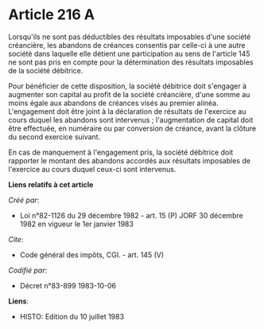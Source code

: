 # Article 216 A

Lorsqu'ils ne sont pas déductibles des résultats imposables d'une société créancière, les abandons de créances consentis par
celle-ci à une autre société dans laquelle elle détient une participation au sens de l'article 145 ne sont pas pris en compte
pour la détermination des résultats imposables de la société débitrice. 

Pour bénéficier de cette disposition, la société débitrice doit s'engager à augmenter son capital au profit de la société
créancière, d'une somme au moins égale aux abandons de créances visés au premier alinéa. L'engagement doit être joint à la
déclaration de résultats de l'exercice au cours duquel les abandons sont intervenus ; l'augmentation de capital doit être
effectuée, en numéraire ou par conversion de créance, avant la clôture du second exercice suivant. 

En cas de manquement à l'engagement pris, la société débitrice doit rapporter le montant des abandons accordés aux résultats
imposables de l'exercice au cours duquel ceux-ci sont intervenus.

**Liens relatifs à cet article**

_Créé par_:

  - Loi n°82-1126 du 29 décembre 1982 - art. 15 (P) JORF 30 décembre 1982 en vigueur le 1er janvier 1983

_Cite_:

  - Code général des impôts, CGI. - art. 145 (V)

_Codifié par_:

  - Décret n°83-899 1983-10-06

**Liens**:

  - HISTO: Edition du 10 juillet 1983
